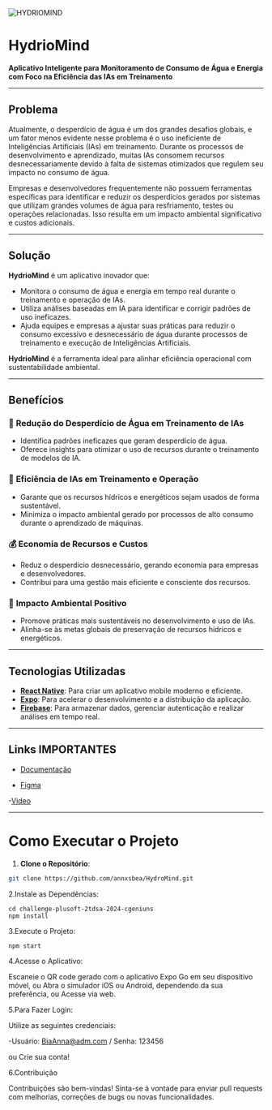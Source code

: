 <img src="./assets/LOGOTOTAL" alt="HYDRIOMIND">


# HydrioMind  

**Aplicativo Inteligente para Monitoramento de Consumo de Água e Energia com Foco na Eficiência das IAs em Treinamento**  

---

## Problema  
Atualmente, o desperdício de água é um dos grandes desafios globais, e um fator menos evidente nesse problema é o uso ineficiente de Inteligências Artificiais (IAs) em treinamento. Durante os processos de desenvolvimento e aprendizado, muitas IAs consomem recursos desnecessariamente devido à falta de sistemas otimizados que regulem seu impacto no consumo de água.  

Empresas e desenvolvedores frequentemente não possuem ferramentas específicas para identificar e reduzir os desperdícios gerados por sistemas que utilizam grandes volumes de água para resfriamento, testes ou operações relacionadas. Isso resulta em um impacto ambiental significativo e custos adicionais.  

---

## Solução  
**HydrioMind** é um aplicativo inovador que:  
- Monitora o consumo de água e energia em tempo real durante o treinamento e operação de IAs.  
- Utiliza análises baseadas em IA para identificar e corrigir padrões de uso ineficazes.  
- Ajuda equipes e empresas a ajustar suas práticas para reduzir o consumo excessivo e desnecessário de água durante processos de treinamento e execução de Inteligências Artificiais.  

**HydrioMind** é a ferramenta ideal para alinhar eficiência operacional com sustentabilidade ambiental.  

---

## Benefícios  

### 🌊 **Redução do Desperdício de Água em Treinamento de IAs**  
- Identifica padrões ineficazes que geram desperdício de água.  
- Oferece insights para otimizar o uso de recursos durante o treinamento de modelos de IA.  

### 🤖 **Eficiência de IAs em Treinamento e Operação**  
- Garante que os recursos hídricos e energéticos sejam usados de forma sustentável.  
- Minimiza o impacto ambiental gerado por processos de alto consumo durante o aprendizado de máquinas.  

### 💰 **Economia de Recursos e Custos**  
- Reduz o desperdício desnecessário, gerando economia para empresas e desenvolvedores.  
- Contribui para uma gestão mais eficiente e consciente dos recursos.  

### 🌱 **Impacto Ambiental Positivo**  
- Promove práticas mais sustentáveis no desenvolvimento e uso de IAs.  
- Alinha-se às metas globais de preservação de recursos hídricos e energéticos.  

---

## Tecnologias Utilizadas  

- **[React Native](https://reactnative.dev/)**: Para criar um aplicativo mobile moderno e eficiente.  
- **[Expo](https://expo.dev/)**: Para acelerar o desenvolvimento e a distribuição da aplicação.  
- **[Firebase](https://firebase.google.com/)**: Para armazenar dados, gerenciar autenticação e realizar análises em tempo real.  

---

## Links IMPORTANTES 

- [Documentação](https://www.canva.com/design/DAGXOszTgWc/MJm-vgIZ6vALIFAmjAvEkg/edit?utm_content=DAGXOszTgWc&utm_campaign=designshare&utm_medium=link2&utm_source=sharebutton)
  
- [Figma](https://www.figma.com/design/pRDMvnWEvPSXTBzhiFSuee/Hydro-Mind?node-id=0-1&t=ZjremckOY2yL5crc-1)

-[Video]()

-----------------------------------------------------------------------------------------------------
# Como Executar o Projeto

1. **Clone o Repositório**:

```bash
git clone https://github.com/annxsbea/HydroMind.git
```
2.Instale as Dependências:
```
cd challenge-plusoft-2tdsa-2024-cgeniuns
npm install
```
3.Execute o Projeto:
```
npm start
```
4.Acesse o Aplicativo:

Escaneie o QR code gerado com o aplicativo Expo Go em seu dispositivo móvel, ou
Abra o simulador iOS ou Android, dependendo da sua preferência, ou
Acesse via web.

5.Para Fazer Login:

Utilize as seguintes credenciais:

-Usuário: BiaAnna@adm.com / Senha: 123456


ou Crie sua conta!

6.Contribuição

Contribuições são bem-vindas! Sinta-se à vontade para enviar pull requests com melhorias, correções de bugs ou novas funcionalidades.
